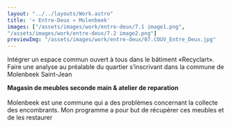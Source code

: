 ```yaml
---
layout: "../../layouts/Work.astro"
title: '« Entre-Deux » Molenbeek'
images: ["/assets/images/work/entre-deux/7.1 image1.png",
"/assets/images/work/entre-deux/7.2 image2.png"]
previewImg: "/assets/images/work/entre-deux/07.COUV_Entre_Deux.jpg"
---
```


Intégrer un espace commun ouvert à tous dans le bâtiment «Recyclart». Faire une analyse au préalable du quartier s’inscrivant dans la commune de Molenbeek Saint-Jean

**Magasin de meubles seconde main &  atelier de reparation**
<br />
<br />
Molenbeek est une commune qui a des problèmes concernant la collecte des encombrants. Mon programme a pour but de récupérer ces meubles et de les restaurer
